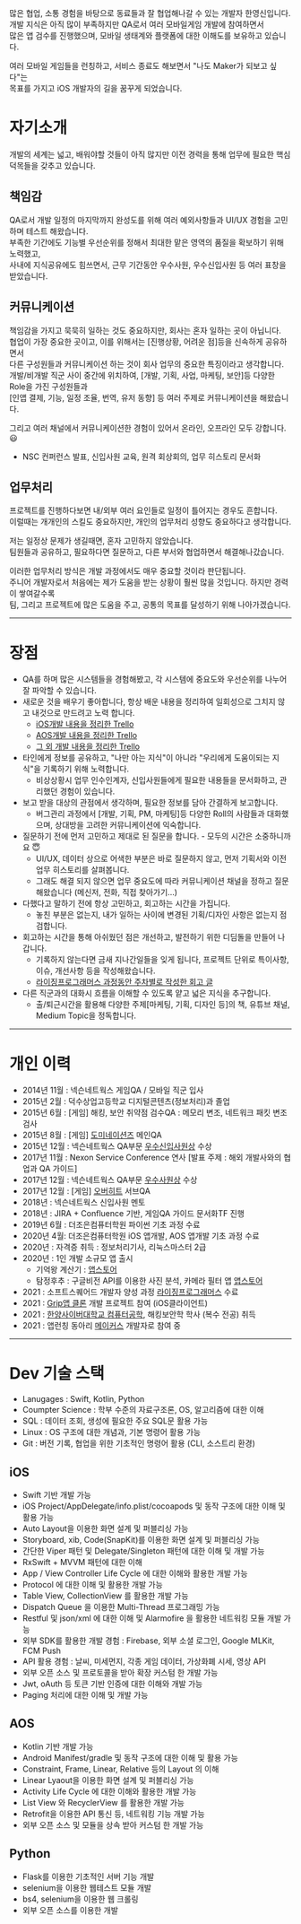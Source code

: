 
많은 협업, 소통 경험을 바탕으로 동료들과 잘 협업해나갈 수 있는 개발자 한영신입니다.   
개발 지식은 아직 많이 부족하지만 QA로서 여러 모바일게임 개발에 참여하면서   
많은 앱 검수를 진행했으며, 모바일 생태계와 플랫폼에 대한 이해도를 보유하고 있습니다.         
     
         
여러 모바일 게임들을 런칭하고, 서비스 종료도 해보면서 "나도 Maker가 되보고 싶다"는   
목표를 가지고 iOS 개발자의 길을 꿈꾸게 되었습니다.


# 자기소개
개발의 세계는 넓고, 배워야할 것들이 아직 많지만 이전 경력을 통해 업무에 필요한 핵심 덕목들을 갖추고 있습니다.   

## 책임감
QA로서 개발 일정의 마지막까지 완성도를 위해 여러 예외사항들과 UI/UX 경험을 고민하며 테스트 해왔습니다.  
부족한 기간에도 기능별 우선순위를 정해서 최대한 맡은 영역의 품질을 확보하기 위해 노력했고,  
사내에 지식공유에도 힘쓰면서, 근무 기간동안 우수사원, 우수신입사원 등 여러 표창을 받았습니다.

## 커뮤니케이션
책임감을 가지고 묵묵히 일하는 것도 중요하지만, 회사는 혼자 일하는 곳이 아닙니다.  
협업이 가장 중요한 곳이고, 이를 위해서는 [진행상황, 어려운 점]등을 신속하게 공유하면서   
다른 구성원들과 커뮤니케이션 하는 것이 회사 업무의 중요한 특징이라고 생각합니다.   
개발/비개발 직군 사이 중간에 위치하여, [개발, 기획, 사업, 마케팅, 보안]등 다양한 Role을 가진 구성원들과  
[인앱 결제, 기능, 일정 조율, 번역, 유저 동향] 등 여러 주제로 커뮤니케이션을 해왔습니다.

그리고 여러 채널에서 커뮤니케이션한 경험이 있어서 온라인, 오프라인 모두 강합니다. 😃   
- NSC 컨퍼런스 발표, 신입사원 교육, 원격 회상회의, 업무 히스토리 문서화 


## 업무처리
프로젝트를 진행하다보면 내/외부 여러 요인들로 일정이 틀어지는 경우도 흔합니다.   
이럴때는 개개인의 스킬도 중요하지만, 개인의 업무처리 성향도 중요하다고 생각합니다.  

저는 일정상 문제가 생길때면, 혼자 고민하지 않았습니다.   
팀원들과 공유하고, 필요하다면 질문하고, 다른 부서와 협업하면서 해결해나갔습니다.   

이러한 업무처리 방식은 개발 과정에서도 매우 중요할 것이라 판단됩니다.   
주니어 개발자로서 처음에는 제가 도움을 받는 상황이 훨씬 많을 것입니다. 하지만 경력이 쌓여갈수록  
팀, 그리고 프로젝트에 많은 도움을 주고, 공통의 목표를 달성하기 위해 나아가겠습니다.      

***        

# 장점
- QA를 하며 많은 시스템들을 경험해봤고, 각 시스템에 중요도와 우선순위를 나누어 잘 파악할 수 있습니다.
- 새로운 것을 배우기 좋아합니다, 항상 배운 내용을 정리하여 일회성으로 그치지 않고 내것으로 만드려고 노력 합니다.
  - [iOS개발 내용을 정리한 Trello](https://trello.com/b/huB3BeSC/ios%EC%95%B1-%EA%B0%9C%EB%B0%9C)
  - [AOS개발 내용을 정리한 Trello](https://trello.com/b/dLOPXKmY/aos-%EA%B0%9C%EB%B0%9C-kotlin)
  - [그 외 개발 내용을 정리한 Trello](https://trello.com/b/zgTrOkd8/%EA%B0%9C%EB%B0%9C)
- 타인에게 정보를 공유하고, "나만 아는 지식"이 아니라 "우리에게 도움이되는 지식"을 기록하기 위해 노력합니다.
  - 비상상황시 업무 인수인계자, 신입사원들에게 필요한 내용들을 문서화하고, 관리했던 경험이 있습니다. 
- 보고 받을 대상의 관점에서 생각하며, 필요한 정보를 담아 간결하게 보고합니다.
  - 버그관리 과정에서 [개발, 기획, PM, 마케팅]등 다양한 Roll의 사람들과 대화했으며, 상대방을 고려한 커뮤니케이션에 익숙합니다.
- 질문하기 전에 먼저 고민하고 제대로 된 질문을 합니다. - 모두의 시간은 소중하니까요 😇  
  - UI/UX, 데이터 상으로 어색한 부분은 바로 질문하지 않고, 먼저 기획서와 이전 업무 히스토리를 살펴봅니다. 
  - 그래도 해결 되지 않으면 업무 중요도에 따라 커뮤니케이션 채널을 정하고 질문 해왔습니다 (메신저, 전화, 직접 찾아가기...) 
- 다했다고 말하기 전에 항상 고민하고, 회고하는 시간을 가집니다.
  - 놓친 부분은 없는지, 내가 일하는 사이에 변경된 기획/디자인 사항은 없는지 점검합니다. 
- 회고하는 시간을 통해 아쉬웠던 점은 개선하고, 발전하기 위한 디딤돌을 만들어 나갑니다. 
  - 기록하지 않는다면 금새 지나간일들을 잊게 됩니다, 프로젝트 단위로 특이사항, 이슈, 개선사항 등을 작성해왔습니다.
  - [라이징프로그래머스 과정동안 주차별로 작성한 회고 글](https://blog.naver.com/yshan1008)
- 다른 직군과의 대화시 흐름을 이해할 수 있도록 얕고 넓은 지식을 추구합니다.
  - 출/퇴근시간을 활용해 다양한 주제[마케팅, 기획, 디자인 등]의 책, 유튜브 채널, Medium Topic을 정독합니다.

*** 

# 개인 이력
- 2014년 11월 : 넥슨네트웍스 게임QA / 모바일 직군 입사
- 2015년 2월 : 덕수상업고등학교 디지털콘텐츠(정보처리)과 졸업 
- 2015년 6월 : [게임] 해킹, 보안 취약점 검수QA : 메모리 변조, 네트워크 패킷 변조 검사
- 2015년 8월 : [게임] [도미네이션즈](https://namu.wiki/w/%EB%8F%84%EB%AF%B8%EB%84%A4%EC%9D%B4%EC%85%98%EC%A6%88) 메인QA
- 2015년 12월 : 넥슨네트웍스 QA부문 [우수신입사원상](http://www.nexon-networks.com/NetworksPeople/NWInterviewView.aspx?str=1HJiXFZHSDRffwU7zQxDooLm5jZXCqV30ZHDQVhU5pDwV24LBiOrquPwCyabh9fJ69J9zyr0xttytHtd2IIG8AR44xbvv6x23N5oWDMFit8=) 수상
- 2017년 11월 : Nexon Service Conference 연사 [발표 주제 : 해외 개발사와의 협업과 QA 가이드]
- 2017년 12월 : 넥슨네트웍스 QA부문 [우수사원상](http://www.nexon-networks.com/NetworksPeople/NWInterviewView.aspx?str=a1LHyqvTSQFNo/Z47ERY0DoGYIbkXYS58+vjnrLlPmy2P5fSUZ7uRhqDak6VemyUCWUpxhWROnUwn02C2CDCeJiHCcfvNsb7hrJq1TOgV5c=) 수상 
- 2017년 12월 : [게임] [오버히트](https://namu.wiki/w/%EC%98%A4%EB%B2%84%ED%9E%88%ED%8A%B8(%EA%B2%8C%EC%9E%84)?from=OVERHIT) 서브QA
- 2018년 : 넥슨네트웍스 신입사원 멘토
- 2018년 : JIRA + Confluence 기반, 게임QA 가이드 문서화TF 진행
- 2019년 6월 : 더조은컴퓨터학원 파이썬 기초 과정 수료
- 2020년 4월: 더조은컴퓨터학원 iOS 앱개발, AOS 앱개발 기초 과정 수료
- 2020년 : 자격증 취득 : 정보처리기사, 리눅스마스터 2급
- 2020년 : 1인 개발 소규모 앱 출시 
  - 기억왕 계산기 : [앱스토어](https://apps.apple.com/us/app/timelinecalculator/id1522422450)
  - 탐정후추 : 구글비전 API를 이용한 사진 분석, 카메라 필터 앱  [앱스토어](https://apps.apple.com/us/app/%ED%83%90%EC%A0%95%ED%9B%84%EC%B6%94/id1540598497)
- 2021 : 소프트스퀘어드 개발자 양성 과정 [라이징프로그래머스](https://apply.softsquared.com/class.html) 수료 
- 2021 : [Grip앱 클론](https://youtu.be/uIGzuXO5dCA) 개발 프로젝트 참여 (iOS클라이언트)
- 2021 : [한양사이버대학교 컴퓨터공학](https://www.hycu.ac.kr/user/maSnEx/goMain/30003/loadMap.do), 해킹보안학 학사 (복수 전공) 취득
- 2021 : 앱런칭 동아리 [메이커스](https://www.makeus.in/) 개발자로 참여 중 

***

# Dev 기술 스택
- Lanugages : Swift, Kotlin, Python
- Coumpter Science : 학부 수준의 자료구조론, OS, 알고리즘에 대한 이해
- SQL : 데이터 조회, 생성에 필요한 주요 SQL문 활용 가능
- Linux : OS 구조에 대한 개념과, 기본 명령어 활용 가능 
- Git : 버전 기록, 협업을 위한 기초적인 명령어 활용 (CLI, 소스트리 환경)  

## iOS
- Swift 기반 개발 가능
- iOS Project/AppDelegate/info.plist/cocoapods 및 동작 구조에 대한 이해 및 활용 가능
- Auto Layout을 이용한 화면 설계 및 퍼블리싱 가능
- Storyboard, xib, Code(SnapKit)를 이용한 화면 설계 및 퍼블리싱 가능
- 간단한 Viper 패턴 및 Delegate/Singleton 패턴에 대한 이해 및 개발 가능
- RxSwift + MVVM 패턴에 대한 이해
- App / View Controller Life Cycle 에 대한 이해와 활용한 개발 가능
- Protocol 에 대한 이해 및 활용한 개발 가능
- Table View, CollectionView 를 활용한 개발 가능
- Dispatch Queue 을 이용한 Multi-Thread 프로그래밍 가능
- Restful 및 json/xml 에 대한 이해 및 Alarmofire 을 활용한 네트워킹 모듈 개발 가능
- 외부 SDK를 활용한 개발 경험 : Firebase, 외부 소셜 로그인, Google MLKit, FCM Push
- API 활용 경험 : 날씨, 미세먼지, 각종 게임 데이터, 가상화폐 시세, 영상 API 
- 외부 오픈 소스 및 프로토콜을 받아 확장 커스텀 한 개발 가능
- Jwt, oAuth 등 토큰 기반 인증에 대한 이해와 개발 가능
- Paging 처리에 대한 이해 및 개발 가능

## AOS
- Kotlin 기반 개발 가능
- Android Manifest/gradle 및 동작 구조에 대한 이해 및 활용 가능
- Constraint, Frame, Linear, Relative 등의 Layout 의 이해
- Linear Lyaout을 이용한 화면 설계 및 퍼블리싱 가능
- Activity Life Cycle 에 대한 이해와 활용한 개발 가능
- List View 와 RecyclerView 를 활용한 개발 가능
- Retrofit을 이용한 API 통신 등, 네트워킹 기능 개발 가능
- 외부 오픈 소스 및 모듈을 상속 받아 커스텀 한 개발 가능

## Python
- Flask를 이용한 기초적인 서버 기능 개발 
- selenium을 이용한 웹테스트 모듈 개발
- bs4, selenium을 이용한 웹 크롤링
- 외부 오픈 소스를 이용한 개발
